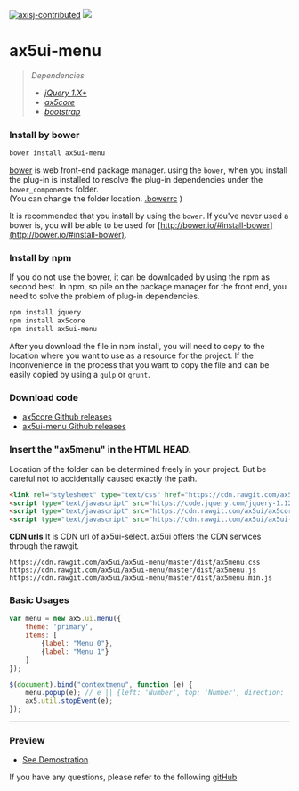 [![axisj-contributed](https://img.shields.io/badge/AXISJ.com-Contributed-green.svg)](https://github.com/axisj)
![](https://img.shields.io/badge/Seowoo-Mondo&Thomas-red.svg)

# ax5ui-menu

> *Dependencies*
> * _[jQuery 1.X+](http://jquery.com/)_
> * _[ax5core](http://ax5.io/ax5core)_
> * _[bootstrap](http://getbootstrap.com/)_


### Install by bower
```sh
bower install ax5ui-menu
```
[bower](http://bower.io/#install-bower) is web front-end package manager.
using the `bower`, when you install the plug-in is installed to resolve the plug-in dependencies under the `bower_components` folder.  
(You can change the folder location. [.bowerrc](http://bower.io/docs/config/#bowerrc-specification) )

It is recommended that you install by using the `bower`. 
If you've never used a bower is, you will be able to be used for [http://bower.io/#install-bower](http://bower.io/#install-bower).

### Install by npm
If you do not use the bower, it can be downloaded by using the npm as second best.
In npm, so pile on the package manager for the front end, you need to solve the problem of plug-in dependencies.

```sh
npm install jquery
npm install ax5core
npm install ax5ui-menu
```

After you download the file in npm install, you will need to copy to the location where you want to use as a resource for the project.
If the inconvenience in the process that you want to copy the file and can be easily copied by using a `gulp` or `grunt`.

### Download code
- [ax5core Github releases](https://github.com/ax5ui/ax5core/releases)
- [ax5ui-menu Github releases](https://github.com/ax5ui/ax5ui-menu/releases)


### Insert the "ax5menu" in the HTML HEAD.
Location of the folder can be determined freely in your project. But be careful not to accidentally caused
exactly the path.
```html
<link rel="stylesheet" type="text/css" href="https://cdn.rawgit.com/ax5ui/ax5ui-menu/master/dist/ax5menu.css" />
<script type="text/javascript" src="https://code.jquery.com/jquery-1.12.3.min.js"></script>
<script type="text/javascript" src="https://cdn.rawgit.com/ax5ui/ax5core/master/dist/ax5core.min.js"></script>
<script type="text/javascript" src="https://cdn.rawgit.com/ax5ui/ax5ui-menu/master/dist/ax5menu.min.js"></script>
```

**CDN urls**
It is CDN url of ax5ui-select. ax5ui offers the CDN services through the rawgit.
```
https://cdn.rawgit.com/ax5ui/ax5ui-menu/master/dist/ax5menu.css
https://cdn.rawgit.com/ax5ui/ax5ui-menu/master/dist/ax5menu.js
https://cdn.rawgit.com/ax5ui/ax5ui-menu/master/dist/ax5menu.min.js
```

### Basic Usages
```js
var menu = new ax5.ui.menu({
    theme: 'primary',
    items: [
        {label: "Menu 0"},
        {label: "Menu 1"}
    ]
});

$(document).bind("contextmenu", function (e) {
    menu.popup(e); // e || {left: 'Number', top: 'Number', direction: '', width: 'Number'}
    ax5.util.stopEvent(e);
});
```

***

### Preview
- [See Demostration](http://ax5.io/ax5ui-menu/demo/index.html)

If you have any questions, please refer to the following [gitHub](https://github.com/ax5ui/ax5ui-kernel)